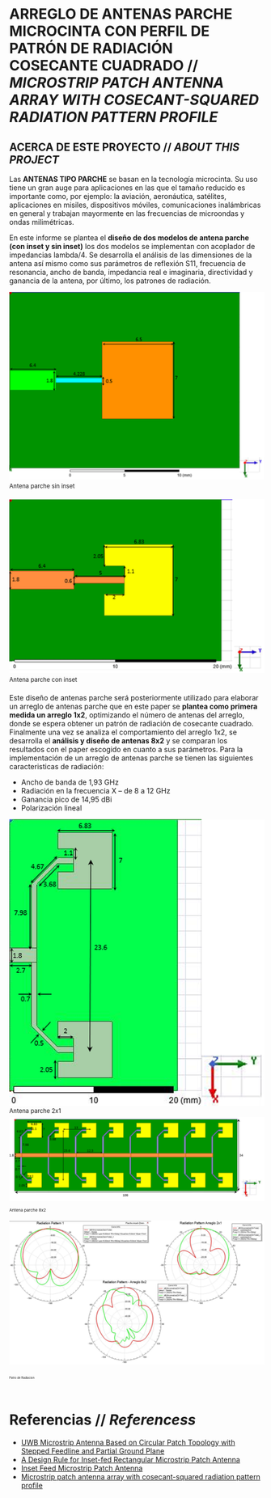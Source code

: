 # __ARREGLO DE ANTENAS PARCHE MICROCINTA CON PERFIL DE PATRÓN DE RADIACIÓN COSECANTE CUADRADO__ // _MICROSTRIP PATCH ANTENNA ARRAY WITH COSECANT-SQUARED RADIATION PATTERN PROFILE_
## ACERCA DE ESTE PROYECTO // _ABOUT THIS PROJECT_ 
Las __ANTENAS TIPO PARCHE__ se basan en la tecnología microcinta. Su uso tiene un gran auge para aplicaciones en las que el tamaño reducido es importante como, por ejemplo: la aviación, aeronáutica, satélites, aplicaciones en misiles, dispositivos móviles, comunicaciones inalámbricas en general y trabajan mayormente en las frecuencias de microondas y ondas milimétricas.  
 
En este informe se plantea el __diseño de dos modelos de antena parche (con inset y sin inset)__ los dos modelos se implementan con acoplador de impedancias lambda/4. Se desarrolla el análisis de las dimensiones de la antena así mismo como sus parámetros de reflexión S11, frecuencia de resonancia, ancho de banda, impedancia real e imaginaria, directividad y ganancia de la antena, por último, los patrones de radiación.  

![An_patch_noinset](Git_Images/An_patch_noinset.png)
<sup> Antena parche sin inset <sup> 

![An_patch_inset](Git_Images/An_patch_inset.png)
<sup> Antena parche con inset <sup> 

Este diseño de antenas parche será posteriormente utilizado para elaborar un arreglo de antenas parche que en este paper se __plantea como primera medida un arreglo 1x2__, optimizando el número de antenas del arreglo, donde se espera obtener un patrón de radiación de cosecante cuadrado. Finalmente una vez se analiza el comportamiento del arreglo 1x2, se desarrolla el __análisis y diseño de antenas 8x2__ y se comparan los resultados con el paper escogido en cuanto a sus parámetros. Para la implementación de un arreglo de antenas parche se tienen las siguientes caracteristicas de radiación:
* Ancho de banda de 1,93 GHz
* Radiación en la frecuencia X – de 8 a 12 GHz
* Ganancia pico de 14,95 dBi
* Polarización lineal

![An_patch_2x1](Git_Images/An_patch_2x1.png)
<sup> Antena parche 2x1 <sup>
![An_patch_8x2](Git_Images/An_patch_8x2.png)
<sup> Antena parche 8x2 <sup> 
![Rad_Pat](Git_Images/Rad_Pat.png)
<sup> Patro de Radiacion <sup> 
  
# Referencias // _Referencess_
* [UWB Microstrip Antenna Based on Circular Patch Topology with Stepped Feedline and Partial Ground Plane](https://ieeexplore.ieee.org/document/6237932)
* [A Design Rule for Inset-fed Rectangular Microstrip Patch Antenna](https://www.researchgate.net/publication/228897496_A_design_rule_for_inset-fed_rectangular_microstrip_patch_antenna) 
* [Inset Feed Microstrip Patch Antenna](https://ijcsmc.com/docs/papers/February2016/V5I2201662.pdf)
* [Microstrip patch antenna array with cosecant-squared radiation pattern profile](https://doi.org/10.1016/j.aeue.2019.05.003)
